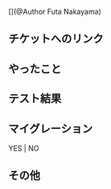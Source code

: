 [](@Author Futa Nakayama)
## チケットへのリンク
<!-- 関連するIssueのリンクを貼ってください。-->

## やったこと
<!-- このプルリクで何をしたのか記述してください。 -->

## テスト結果
<!-- テスト結果を載せてください -->

## マイグレーション
<!-- マイグレーションが発生する場合は記述してください-->
YES | NO

## その他
<!-- その他何か記述することがあればここに書いてください -->